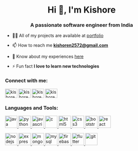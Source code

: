 <h1 align="center">Hi 👋, I'm Kishore</h1>
<h3 align="center">A passionate software engineer from India</h3>

- 👨‍💻 All of my projects are available at [portfolio](https://kishore-portfolio.onrender.com/)

- 📫 How to reach me **kishoren2572@gmail.com**

- 📄 Know about my experiences [here](https://drive.google.com/file/u/1/d/19uaF3u8BomLeFTHmyxorZbL75ee4eEIP/view?usp=sharing)

- ⚡ Fun fact **I love to learn new technologies**

<h3 align="left">Connect with me:</h3>
<p align="left">
<a href="https://linkedin.com/in/kishoren2572" target="blank"><img align="center" src="https://www.vectorlogo.zone/logos/linkedin/linkedin-icon.svg" alt="kishoren2572" height="30" width="40" /></a>   <a href="https://instagram.com/kishore_.n._" target="blank"><img align="center" src="https://www.vectorlogo.zone/logos/instagram/instagram-icon.svg" alt="kishore_.n._" height="30" width="40" /></a>    <a href="https://www.hackerrank.com/kishoren2572" target="blank"><img align="center" src="https://cdn.worldvectorlogo.com/logos/hackerrank.svg" alt="kishoren2572" height="30" width="40" /></a>    <a href="https://www.leetcode.com/kishoren2572" target="blank"><img align="center" src="https://upload.wikimedia.org/wikipedia/commons/thumb/a/ab/LeetCode_logo_white_no_text.svg/141px-LeetCode_logo_white_no_text.svg.png?20200120234911" alt="kishoren2572" height="30" width="40" /></a>
</p>

<h3 align="left">Languages and Tools:</h3>
<p align="left">
  <a href="https://www.java.com" target="_blank" rel="noreferrer"> <img src="https://www.vectorlogo.zone/logos/java/java-icon.svg" alt="java" width="40" height="40"/> </a>   <a href="https://www.python.org" target="_blank" rel="noreferrer"> <img src="https://www.vectorlogo.zone/logos/python/python-icon.svg" alt="python" width="40" height="40"/> </a>   <a href="https://developer.mozilla.org/en-US/docs/Web/JavaScript" target="_blank" rel="noreferrer"> <img src="https://www.vectorlogo.zone/logos/javascript/javascript-icon.svg" alt="javascript" width="40" height="40"/> </a>    <a href="https://www.cprogramming.com/" target="_blank" rel="noreferrer"> <img src="https://img.icons8.com/color/48/null/c-programming.png" alt="c" width="40" height="40"/> </a>   <a href="https://www.w3.org/html/" target="_blank" rel="noreferrer"> <img src="https://www.vectorlogo.zone/logos/w3_html5/w3_html5-icon.svg" alt="html5" width="40" height="40"/> </a>    <a href="https://www.w3schools.com/css/" target="_blank" rel="noreferrer"> <img src="https://www.vectorlogo.zone/logos/w3_css/w3_css-icon.svg" alt="css3" width="40" height="40"/> </a>   <a href="https://getbootstrap.com" target="_blank" rel="noreferrer"> <img src="https://www.vectorlogo.zone/logos/getbootstrap/getbootstrap-icon.svg" alt="bootstrap" width="40" height="40"/> </a>    <a href="https://reactjs.org/" target="_blank" rel="noreferrer"> <img src="https://www.vectorlogo.zone/logos/reactjs/reactjs-icon.svg" alt="react" width="40" height="40"/> </a> </p>   <a href="https://nodejs.org" target="_blank" rel="noreferrer"> <img src="https://www.vectorlogo.zone/logos/nodejs/nodejs-icon.svg" alt="nodejs" width="40" height="40"/> </a>   <a href="https://expressjs.com" target="_blank" rel="noreferrer"> <img src="https://www.vectorlogo.zone/logos/expressjs/expressjs-icon.svg" alt="express" width="40" height="40"/> </a>   <a href="https://www.mongodb.com/" target="_blank" rel="noreferrer"> <img src="https://www.vectorlogo.zone/logos/mongodb/mongodb-icon.svg" alt="mongodb" width="40" height="40"/> </a>    <a href="https://www.mysql.com/" target="_blank" rel="noreferrer"> <img src="https://www.vectorlogo.zone/logos/mysql/mysql-icon.svg" alt="mysql" width="40" height="40"/> </a>    <a href="https://firebase.google.com/" target="_blank" rel="noreferrer"> <img src="https://www.vectorlogo.zone/logos/firebase/firebase-icon.svg" alt="firebase" width="40" height="40"/> </a>   <a href="https://flutter.dev" target="_blank" rel="noreferrer"> <img src="https://www.vectorlogo.zone/logos/flutterio/flutterio-icon.svg" alt="flutter" width="40" height="40"/> </a>   <a href="https://git-scm.com/" target="_blank" rel="noreferrer"> <img src="https://www.vectorlogo.zone/logos/git-scm/git-scm-icon.svg" alt="git" width="40" height="40"/> </a>
